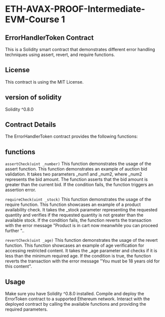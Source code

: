 # ETH-AVAX-PROOF-Intermediate-EVM-Course 1
## ErrorHandlerToken Contract
This is a Solidity smart contract that demonstrates different error handling techniques using assert, revert, and require functions.

## License
This contract is using the MIT License.

## version of solidity
Solidity ^0.8.0

## Contract Details
The ErrorHandlerToken contract provides the following functions:

## functions
`assertCheck(uint _number)`
This function demonstrates the usage of the assert function. This function demonstrates an example of auction bid validation. It takes two parameters _num1 and _num2, where _num2 represents the bid amount. The function asserts that the bid amount is greater than the current bid. If the condition fails, the function triggers an assertion error.

`requireCheck(uint _stock)`
This function demonstrates the usage of the require function. This function showcases an example of a product availability check. It takes the _stock parameter representing the requested quantity and verifies if the requested quantity is not greater than the available stock. If the condition fails, the function reverts the transaction with the error message "Product is in cart now meanwhile you can proceed further "..

`revertCheck(uint _age)`
This function demonstrates the usage of the revert function. This function showcases an example of age verification for accessing restricted content. It takes the _age parameter and checks if it is less than the minimum required age. If the condition is true, the function reverts the transaction with the error message "You must be 18 years old for this content".

## Usage
Make sure you have Solidity ^0.8.0 installed. Compile and deploy the ErrorToken contract to a supported Ethereum network. Interact with the deployed contract by calling the available functions and providing the required parameters.


